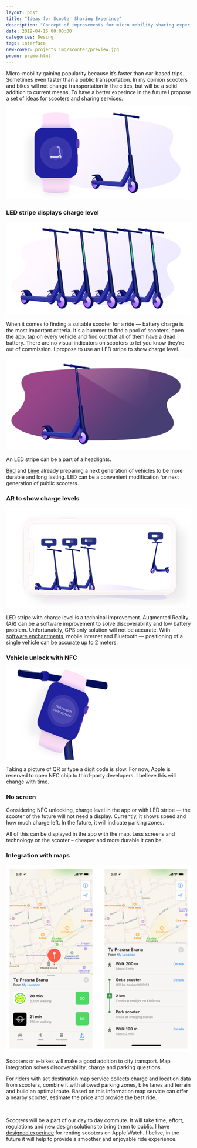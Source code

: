 ```yaml
---
layout: post
title: "Ideas for Scooter Sharing Experince"
description: "Concept of improvements for micro mobility sharing experince for scooters, e-bikes and shared transport"
date: 2019-04-16 00:00:00
categories: Desing
tags: interface
new-cover: projects_img/scooter/preview.jpg
promo: promo.html
---
```


Micro-mobility gaining popularity because it’s faster than car-based trips. Sometimes even faster than a public transportation. In my opinion scooters and bikes will not change transportation in the cities, but will be a solid addition to current means. To have a better experince in the future I propose a set of ideas for scooters and sharing services.

<span class="p800">![Micro mobility scooters preview](/projects_img/scooter/preview.jpg)</span>

### LED stripe displays charge level

<span class="p1000">![Micro mobility scooters charging levels](/projects_img/scooter/charge.jpg)</span>

When it comes to finding a suitable scooter for a ride — battery charge is the most important criteria. It's a bummer to find a pool of scooters, open the app, tap on every vehicle and find out that all of them have a dead battery. There are no visual indicators on scooters to let you know they’re out of commission. I propose to use an LED stripe to show charge level.

<span class="p1000">![Micro mobility scooters charging levels](/projects_img/scooter/light.jpg)</span>

An LED stripe can be a part of a headlights.

[Bird](https://www.bird.co/zero/) and [Lime](https://www.li.me/second-street/lime-s-gen-3-electric-scooter-transform-micro-mobility) already preparing a next generation of vehicles to be more durable and long lasting. LED can be a convenient modification for next generation of public scooters.

### AR to show charge levels

<span class="p1000">![Micro mobility scooters charging levels](/projects_img/scooter/ar.jpg)</span>

LED stripe with charge level is a technical improvement. Augmented Reality (AR) can be a software improvement to solve discoverability and low battery problem. Unfortunately, GPS only solution will not be accurate. With [software enchantments](https://eng.uber.com/rethinking-gps/), mobile internet and Bluetooth — positioning of a single vehicle can be accurate up to 2 meters.

### Vehicle unlock with NFC

<span class="p1000">![Micro mobility scooters charging levels](/projects_img/scooter/nfc.jpg)</span>

Taking a picture of QR or type a digit code is slow. For now, Apple is reserved to open NFC chip to third-party developers. I believe this will change with time.

### No screen

Considering NFC unlocking, charge level in the app or with LED stripe — the scooter of the future will not need a display. Currently, it shows speed and how much charge left. In the future, it will indicate parking zones.

All of this can be displayed in the app with the map. Less screens and technology on the scooter – cheaper and more durable it can be.

### Integration with maps

<span class="p700">![Micro mobility scooters charging levels](/projects_img/scooter/map.jpg)</span>

Scooters or e-bikes will make a good addition to city transport. Map integration solves discoverability, charge and parking questions.

For riders with set destination map service collects charge and location data from scooters, combine it with allowed parking zones, bike lanes and terrain and build an optimal route. Based on this information map service can offer a nearby scooter, estimate the price and provide the best ride.

<br>

Scooters will be a part of our day to day commute. It will take time, effort, regulations and new design solutions to bring them to public. I have [designed experince](desing/2019/04/16/scooter-sharing-watch-app.html) for renting scooters on Apple Watch. I belive, in the future it will help to provide a smoother and enjoyable ride experience.